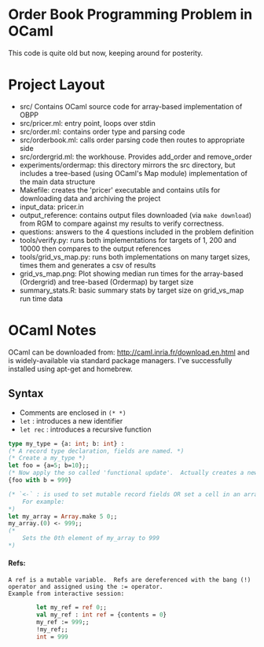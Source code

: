 Order Book Programming Problem in OCaml
=======================================

This code is quite old but now, keeping around for posterity.

Project Layout
================

- src/ Contains OCaml source code for array-based implementation of OBPP
- src/pricer.ml: entry point, loops over stdin
- src/order.ml: contains order type and parsing code
- src/orderbook.ml: calls order parsing code then routes to appropriate side
- src/ordergrid.ml: the workhouse.  Provides add_order and remove_order
- experiments/ordermap: this directory mirrors the src directory, but includes a tree-based (using OCaml's Map module) implementation of the main data structure
- Makefile: creates the 'pricer' executable and contains utils for downloading data and archiving the project
- input_data: pricer.in
- output_reference: contains output files downloaded (via `make download`) from RGM to compare against my results to verify correctness.
- questions: answers to the 4 questions included in the problem definition
- tools/verify.py: runs both implementations for targets of 1, 200 and 10000 then compares to the output references
- tools/grid_vs_map.py: runs both implementations on many target sizes, times them and generates a csv of results
- grid_vs_map.png: Plot showing median run times for the array-based (Ordergrid) and tree-based (Ordermap) by target size
- summary_stats.R: basic summary stats by target size on grid_vs_map run time data

OCaml Notes
===========

OCaml can be downloaded from: http://caml.inria.fr/download.en.html and is widely-available via standard package managers.
I've successfully installed using apt-get and homebrew. 

## Syntax

- Comments are enclosed in `(* *)`
- `let` : introduces a new identifier
- `let rec` : introduces a recursive function

```ocaml
type my_type = {a: int; b: int} :
(* A record type declaration, fields are named. *)
(* Create a my_type *)
let foo = {a=5; b=10};;
(* Now apply the so called 'functional update'.  Actually creates a new value here with b replaced. *)
{foo with b = 999}

(* `<-` : is used to set mutable record fields OR set a cell in an array 
    For example:
*)
let my_array = Array.make 5 0;;
my_array.(0) <- 999;;
(*
    Sets the 0th element of my_array to 999
*)
```
    
#### Refs:
    A ref is a mutable variable.  Refs are dereferenced with the bang (!) operator and assigned using the := operator.
    Example from interactive session:
```ocaml
        let my_ref = ref 0;;                                                   
        val my_ref : int ref = {contents = 0}                          
        my_ref := 999;;                                                        
        !my_ref;;                                                               
        int = 999
```
